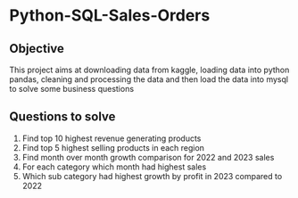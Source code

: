 # Python-SQL-Sales-Orders

## Objective
This project aims at downloading data from kaggle, loading data into python pandas, cleaning and processing the data and then load the data into mysql to solve some business questions

## Questions to solve
1. Find top 10 highest revenue generating products
2. Find top 5 highest selling products in each region
3. Find month over month growth comparison for 2022 and 2023 sales
4. For each category which month had highest sales
5. Which sub category had highest growth by profit in 2023 compared to 2022
